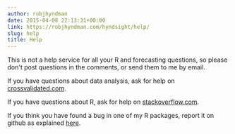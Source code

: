```yaml
---
author: robjhyndman
date: 2015-04-08 22:13:31+00:00
link: https://robjhyndman.com/hyndsight/help/
slug: help
title: Help
---
```


This is not a help service for all your R and forecasting questions, so please don't post questions in the comments, or send them to me by email.

If you have questions about data analysis, ask for help on [crossvalidated.com](http://crossvalidated.com).

If you have questions about R, ask for help on [stackoverflow.com](http://stackoverflow.com).

If you think you have found a bug in one of my R packages, report it on github as explained [here](/hyndsight/minimal-reproducible-examples/).
